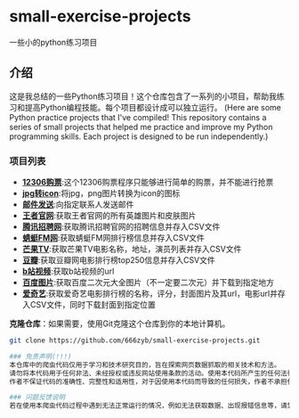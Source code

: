 # small-exercise-projects
一些小的python练习项目
## 介绍
这是我总结的一些Python练习项目！这个仓库包含了一系列的小项目，帮助我练习和提高Python编程技能。每个项目都设计成可以独立运行。
(Here are some Python practice projects that I've compiled! This repository contains a series of small projects that helped me practice and improve my Python programming skills. Each project is designed to be run independently.)
### 项目列表
- **[12306购票](https://github.com/666zyb/small-exercise-projects/tree/main/12306%E8%87%AA%E5%8A%A8%E8%B4%AD%E7%A5%A8)**:这个12306购票程序只能够进行简单的购票，并不能进行抢票
- **[jpg转icon](https://github.com/666zyb/small-exercise-projects/blob/main/jpg_icon.py)**:将jpg，png图片转换为icon的图标
- **[邮件发送](https://github.com/666zyb/small-exercise-projects/blob/main/sendEmail.py)**:向指定联系人发送邮件
- **[王者官网](https://github.com/666zyb/small-exercise-projects/tree/main/wangzheImage)**:获取王者官网的所有英雄图片和皮肤图片
- **[腾讯招聘网](https://github.com/666zyb/small-exercise-projects/tree/main/TxWork)**:获取腾讯招聘官网的招聘信息并存入CSV文件
- **[蜻蜓FM网](https://github.com/666zyb/small-exercise-projects/tree/main/qingtingFM)**:获取蜻蜓FM网排行榜信息并存入CSV文件
- **[芒果TV](https://github.com/666zyb/small-exercise-projects/tree/main/mangguoTV)**:获取芒果TV电影名称，地址，演员列表并存入CSV文件
- **[豆瓣](https://github.com/666zyb/small-exercise-projects/tree/main/douban)**:获取豆瓣网电影排行榜top250信息并存入CSV文件
- **[b站视频](https://github.com/666zyb/small-exercise-projects/tree/main/b站视频url)**:获取b站视频的url
- **[百度图片](https://github.com/666zyb/small-exercise-projects/tree/main/baiduImage)**:获取百度二次元大全图片（不一定要二次元）并下载到指定地方
- **[爱奇艺](https://github.com/666zyb/small-exercise-projects/tree/main/aiqiyiMovie)**:获取爱奇艺电影排行榜的名称，评分，封面图片及其url，电影url并存入CSV文件，同时下载封面到指定位置

 **克隆仓库**：如果需要，使用Git克隆这个仓库到你的本地计算机。
   ```bash
   git clone https://github.com/666zyb/small-exercise-projects.git

### 免责声明(!!!)
本仓库中的爬虫代码仅用于学习和技术研究目的，旨在探索网页数据抓取的相关技术和方法。
请勿将本代码用于任何非法、未经授权或违反网站使用条款的活动。使用本代码所产生的任何法律责任和后果，均由使用者自行承担，与代码作者无关。
作者不保证代码的准确性、完整性和适用性，对于因使用本代码而导致的任何损失，作者不承担任何责任。

### 问题反馈说明
若在使用本爬虫代码过程中遇到无法正常运行的情况，例如无法获取数据、出现报错信息等，请您通过创建 Issue 进行反馈。
